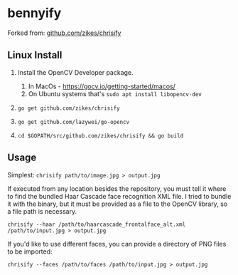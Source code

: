 # bennyify

Forked from: [github.com/zikes/chrisify](github.com/zikes/chrisify)

## Linux Install

1. Install the OpenCV Developer package.
    1. In MacOs - https://gocv.io/getting-started/macos/
    1. On Ubuntu systems that's `sudo apt install libopencv-dev`

2. `go get github.com/zikes/chrisify`

3. `go get github.com/lazywei/go-opencv`

4. `cd $GOPATH/src/github.com/zikes/chrisify && go build`

## Usage


Simplest: `chrisify path/to/image.jpg > output.jpg`

If executed from any location besides the repository, you must tell it where to find the
bundled Haar Cascade face recognition XML file. I tried to bundle it with the binary, but
it must be provided as a file to the OpenCV library, so a file path is necessary.

`chrisify --haar /path/to/haarcascade_frontalface_alt.xml /path/to/input.jpg > output.jpg`

If you'd like to use different faces, you can provide a directory of PNG files to be imported:

`chrisify --faces /path/to/faces /path/to/input.jpg > output.jpg`
